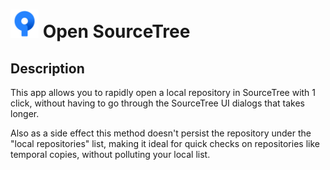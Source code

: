 
# <img src="Icon.png" width="45"/> Open SourceTree


## Description

This app allows you to rapidly open a local repository in SourceTree with 1 click,
without having to go through the SourceTree UI dialogs that takes longer.

Also as a side effect this method doesn't persist the repository under the "local repositories" list, 
making it ideal for quick checks on repositories like temporal copies, without polluting your local list.
